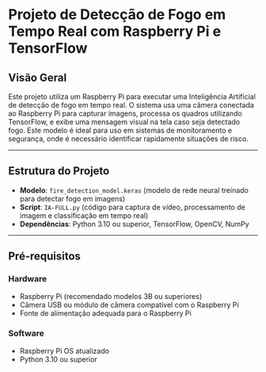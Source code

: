 # Projeto de Detecção de Fogo em Tempo Real com Raspberry Pi e TensorFlow

## Visão Geral
Este projeto utiliza um Raspberry Pi para executar uma Inteligência Artificial de detecção de fogo em tempo real. O sistema usa uma câmera conectada ao Raspberry Pi para capturar imagens, processa os quadros utilizando TensorFlow, e exibe uma mensagem visual na tela caso seja detectado fogo. Este modelo é ideal para uso em sistemas de monitoramento e segurança, onde é necessário identificar rapidamente situações de risco.

---

## Estrutura do Projeto
- **Modelo**: `fire_detection_model.keras` (modelo de rede neural treinado para detectar fogo em imagens)
- **Script**: `IA-FULL.py` (código para captura de vídeo, processamento de imagem e classificação em tempo real)
- **Dependências**: Python 3.10 ou superior, TensorFlow, OpenCV, NumPy

---

## Pré-requisitos

### Hardware
- Raspberry Pi (recomendado modelos 3B ou superiores)
- Câmera USB ou módulo de câmera compatível com o Raspberry Pi
- Fonte de alimentação adequada para o Raspberry Pi

### Software
- Raspberry Pi OS atualizado
- Python 3.10 ou superior
